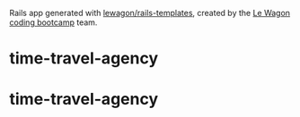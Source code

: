 Rails app generated with [lewagon/rails-templates](https://github.com/lewagon/rails-templates), created by the [Le Wagon coding bootcamp](https://www.lewagon.com) team.
# time-travel-agency
# time-travel-agency
